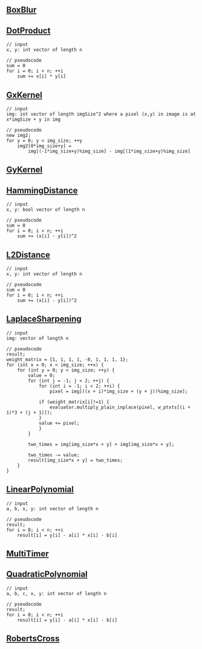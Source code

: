 ##  [BoxBlur](https://github.com/MarbleHE/HECO/blob/main/test/bench/BoxBlur.cpp)

## [DotProduct](https://github.com/MarbleHE/HECO/blob/main/test/bench/DotProduct.cpp)

```
// input
x, y: int vector of length n 

// pseudocode
sum = 0
for i = 0; i < n; ++i 
	sum += x[i] * y[i]
```

## [GxKernel](https://github.com/MarbleHE/HECO/blob/main/test/bench/GxKernel.cpp)

```
// input
img: int vector of length imgSize^2 where a pixel (x,y) in image is at x*imgSize + y in img 

// pseudocode
new img2;
for y = 0; y < img_size; ++y 
	img2[0*img_size+y] = 
		img[(-1*img_size+y)%img_size] - img[(1*img_size+y)%img_size]

```

## [GyKernel](https://github.com/MarbleHE/HECO/blob/main/test/bench/GyKernel.cpp)

## [HammingDistance](https://github.com/MarbleHE/HECO/blob/main/test/bench/HammingDistance.cpp)

```
// input
x, y: bool vector of length n 

// pseudocode
sum = 0
for i = 0; i < n; ++i 
	sum += (x[i] - y[i])^2
```

## [L2Distance](https://github.com/MarbleHE/HECO/blob/main/test/bench/L2Distance.cpp)

```
// input
x, y: int vector of length n 

// pseudocode
sum = 0
for i = 0; i < n; ++i 
	sum += (x[i] - y[i])^2
```

## [LaplaceSharpening](https://github.com/MarbleHE/HECO/blob/main/test/bench/LaplaceSharpening.cpp)

```
// input
img: vector of length n 

// pseudocode
result;
weight_matrix = {1, 1, 1, 1, -8, 1, 1, 1, 1};
for (int x = 0; x < img_size; ++x) {
	for (int y = 0; y < img_size; ++y) {
		value = 0;
		for (int j = -1; j < 2; ++j) {
			for (int i = -1; i < 2; ++i) {
				pixel = img[((x + i)*img_size + (y + j))%img_size];

			if (weight_matrix[i]!=1) {
				evaluator.multiply_plain_inplace(pixel, w_ptxts[(i + 1)*3 + (j + 1)]);
			}
			value += pixel;
			}
		}

		two_times = img[img_size*x + y] + img[img_size*x + y];

		two_times -= value;
		result[img_size*x + y] = two_times;
	}
}
```

## [LinearPolynomial](https://github.com/MarbleHE/HECO/blob/main/test/bench/LinearPolynomial.cpp)

```
// input
a, b, x, y: int vector of length n 

// pseudocode
result;
for i = 0; i < n; ++i 
	result[i] = y[i] - a[i] * x[i] - b[i]
```

## [MultiTimer](https://github.com/MarbleHE/HECO/blob/main/test/bench/MultiTimer.cpp)

## [QuadraticPolynomial](https://github.com/MarbleHE/HECO/blob/main/test/bench/QuadraticPolynomial.cpp)

```
// input
a, b, c, x, y: int vector of length n 

// pseudocode
result;
for i = 0; i < n; ++i 
	result[i] = y[i] - a[i] * x[i] - b[i]
```

## [RobertsCross](https://github.com/MarbleHE/HECO/blob/main/test/bench/RobertsCross.cpp)